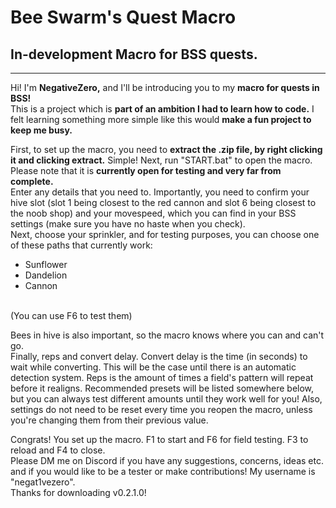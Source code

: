 <centre><h1>Bee Swarm's Quest Macro</h1>
<h2>In-development Macro for BSS quests.</h2></centre>
<hr>
Hi! I'm <b>NegativeZero,</b> and I'll be introducing you to my <b>macro for quests in BSS!</b><br>
This is a project which is <b>part of an ambition I had to learn how to code.</b> I felt learning something more simple like this would <b>make a fun project to keep me busy.</b><p>
First, to set up the macro, you need to <b>extract the .zip file, by right clicking it and clicking extract.</b> Simple! Next, run "START.bat" to open the macro. Please note that it is <b>currently open for testing and very far from complete.</b><br>
Enter any details that you need to. Importantly, you need to confirm your hive slot (slot 1 being closest to the red cannon and slot 6 being closest to the noob shop) and your movespeed, which you can find in your BSS settings (make sure you have no haste when you check).<br>
Next, choose your sprinkler, and for testing purposes, you can choose one of these paths that currently work:<ul>
<li>Sunflower</li>
<li>Dandelion</li>
<li>Cannon</li></ul><br>
(You can use F6 to test them)<p>
Bees in hive is also important, so the macro knows where you can and can't go.<br>
Finally, reps and convert delay. Convert delay is the time (in seconds) to wait while converting. This will be the case until there is an automatic detection system. Reps is the amount of times a field's pattern will repeat before it realigns. Recommended presets will be listed somewhere below, but you can always test different amounts until they work well for you! Also, settings do not need to be reset every time you reopen the macro, unless you're changing them from their previous value.<p>
Congrats! You set up the macro. F1 to start and F6 for field testing. F3 to reload and F4 to close.<br>
Please DM me on Discord if you have any suggestions, concerns, ideas etc. and if you would like to be a tester or make contributions! My username is "negat1vezero".<br>
Thanks for downloading v0.2.1.0!

<!--
Notes (ignore):
- rc_[path] is path through red cannon
- w_[path] is path by walk
- p_[path] is path by parachute
- g_[path] is path by glider
---------------------------------------------------------------------------------------------------------------------------------------------------------------------------------------
- wf-[path] is walk-from
- gt()-[path] is go-to ()
 - (f) is (field)
 - (u) is (use)
 - (qg) is (questgiver)
--!>